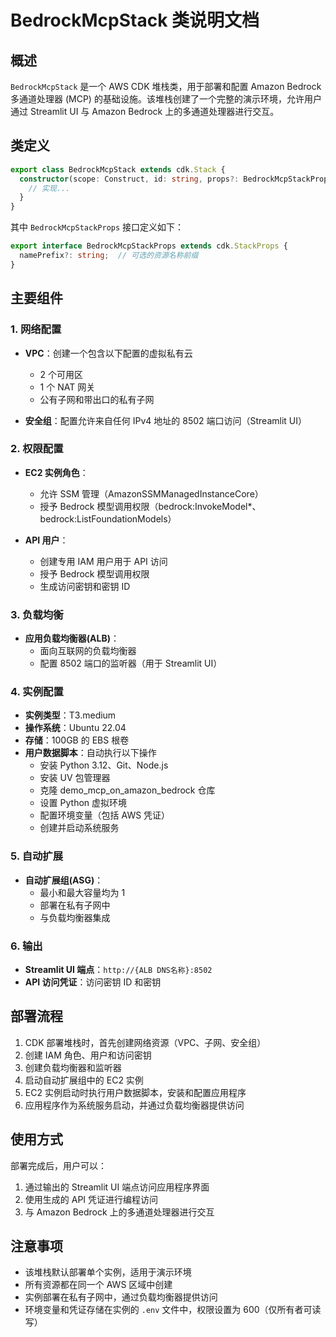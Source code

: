 # BedrockMcpStack 类说明文档

## 概述

`BedrockMcpStack` 是一个 AWS CDK 堆栈类，用于部署和配置 Amazon Bedrock 多通道处理器 (MCP) 的基础设施。该堆栈创建了一个完整的演示环境，允许用户通过 Streamlit UI 与 Amazon Bedrock 上的多通道处理器进行交互。

## 类定义

```typescript
export class BedrockMcpStack extends cdk.Stack {
  constructor(scope: Construct, id: string, props?: BedrockMcpStackProps) {
    // 实现...
  }
}
```

其中 `BedrockMcpStackProps` 接口定义如下：

```typescript
export interface BedrockMcpStackProps extends cdk.StackProps {
  namePrefix?: string;  // 可选的资源名称前缀
}
```

## 主要组件

### 1. 网络配置

- **VPC**：创建一个包含以下配置的虚拟私有云
  - 2 个可用区
  - 1 个 NAT 网关
  - 公有子网和带出口的私有子网
  
- **安全组**：配置允许来自任何 IPv4 地址的 8502 端口访问（Streamlit UI）

### 2. 权限配置

- **EC2 实例角色**：
  - 允许 SSM 管理（AmazonSSMManagedInstanceCore）
  - 授予 Bedrock 模型调用权限（bedrock:InvokeModel*、bedrock:ListFoundationModels）
  
- **API 用户**：
  - 创建专用 IAM 用户用于 API 访问
  - 授予 Bedrock 模型调用权限
  - 生成访问密钥和密钥 ID

### 3. 负载均衡

- **应用负载均衡器(ALB)**：
  - 面向互联网的负载均衡器
  - 配置 8502 端口的监听器（用于 Streamlit UI）

### 4. 实例配置

- **实例类型**：T3.medium
- **操作系统**：Ubuntu 22.04
- **存储**：100GB 的 EBS 根卷
- **用户数据脚本**：自动执行以下操作
  - 安装 Python 3.12、Git、Node.js
  - 安装 UV 包管理器
  - 克隆 demo_mcp_on_amazon_bedrock 仓库
  - 设置 Python 虚拟环境
  - 配置环境变量（包括 AWS 凭证）
  - 创建并启动系统服务

### 5. 自动扩展

- **自动扩展组(ASG)**：
  - 最小和最大容量均为 1
  - 部署在私有子网中
  - 与负载均衡器集成

### 6. 输出

- **Streamlit UI 端点**：`http://{ALB DNS名称}:8502`
- **API 访问凭证**：访问密钥 ID 和密钥

## 部署流程

1. CDK 部署堆栈时，首先创建网络资源（VPC、子网、安全组）
2. 创建 IAM 角色、用户和访问密钥
3. 创建负载均衡器和监听器
4. 启动自动扩展组中的 EC2 实例
5. EC2 实例启动时执行用户数据脚本，安装和配置应用程序
6. 应用程序作为系统服务启动，并通过负载均衡器提供访问

## 使用方式

部署完成后，用户可以：

1. 通过输出的 Streamlit UI 端点访问应用程序界面
2. 使用生成的 API 凭证进行编程访问
3. 与 Amazon Bedrock 上的多通道处理器进行交互

## 注意事项

- 该堆栈默认部署单个实例，适用于演示环境
- 所有资源都在同一个 AWS 区域中创建
- 实例部署在私有子网中，通过负载均衡器提供访问
- 环境变量和凭证存储在实例的 `.env` 文件中，权限设置为 600（仅所有者可读写）

